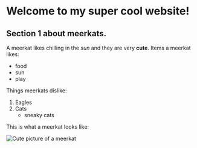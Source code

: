 # Welcome to my super cool website!
## Section 1 about meerkats.
A meerkat likes chilling in the *sun* and they are very **cute**.
Items a meerkat likes:
- food
- sun
- play

Things meerkats dislike:
1. Eagles
2. Cats
    - sneaky cats

This is what a meerkat looks like:

![Cute picture of a meerkat](https://upload.wikimedia.org/wikipedia/commons/8/8b/Standing_meerkat_looking_in_front.jpg)
